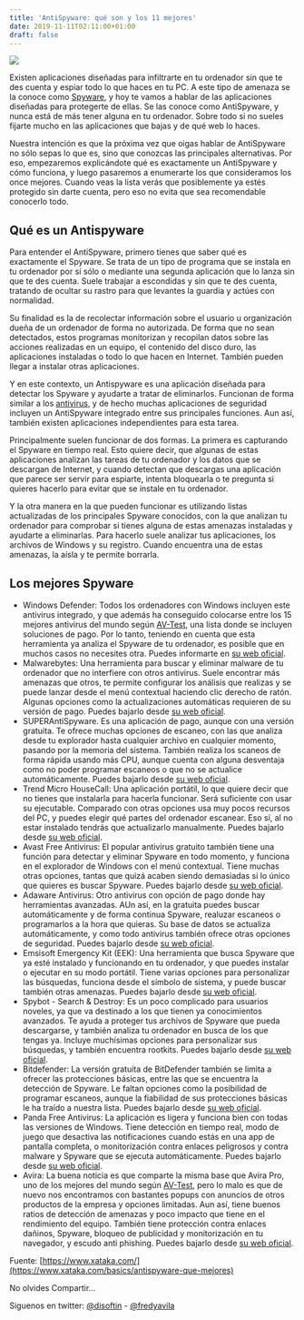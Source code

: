 ```yaml
---
title: 'AntiSpyware: qué son y los 11 mejores'
date: 2019-11-11T02:11:00+01:00
draft: false
---
```


[![](https://1.bp.blogspot.com/-nJtGXOVsi_8/XcQiOhDPSOI/AAAAAAAALTg/IrjlCFR2vBIgRkc2MnIzImyDyDutbOnOACLcBGAsYHQ/s640/1366_2000.jpg)](https://1.bp.blogspot.com/-nJtGXOVsi_8/XcQiOhDPSOI/AAAAAAAALTg/IrjlCFR2vBIgRkc2MnIzImyDyDutbOnOACLcBGAsYHQ/s1600/1366_2000.jpg)

  

Existen aplicaciones diseñadas para infiltrarte en tu ordenador sin que te des cuenta y espiar todo lo que haces en tu PC. A este tipo de amenaza se la conoce como [Spyware](https://www.xataka.com/basics/cual-es-la-diferencia-malware-virus-gusanos-spyware-troyanos-ransomware-etcetera), y hoy te vamos a hablar de las aplicaciones diseñadas para protegerte de ellas. Se las conoce como AntiSpyware, y nunca está de más tener alguna en tu ordenador. Sobre todo si no sueles fijarte mucho en las aplicaciones que bajas y de qué web lo haces.  

Nuestra intención es que la próxima vez que oigas hablar de AntiSpyware no sólo sepas lo que es, sino que conozcas las principales alternativas. Por eso, empezaremos explicándote qué es exactamente un AntiSpyware y cómo funciona, y luego pasaremos a enumerarte los que consideramos los once mejores. Cuando veas la lista verás que posiblemente ya estés protegido sin darte cuenta, pero eso no evita que sea recomendable conocerlo todo.

Qué es un Antispyware
---------------------

Para entender el AntiSpyware, primero tienes que saber qué es exactamente el Spyware. Se trata de un tipo de programa que se instala en tu ordenador por sí sólo o mediante una segunda aplicación que lo lanza sin que te des cuenta. Suele trabajar a escondidas y sin que te des cuenta, tratando de ocultar su rastro para que levantes la guardia y actúes con normalidad.

Su finalidad es la de recolectar información sobre el usuario u organización dueña de un ordenador de forma no autorizada. De forma que no sean detectados, estos programas monitorizan y recopilan datos sobre las acciones realizadas en un equipo, el contenido del disco duro, las aplicaciones instaladas o todo lo que hacen en Internet. También pueden llegar a instalar otras aplicaciones.

Y en este contexto, un Antispyware es una aplicación diseñada para detectar los Spyware y ayudarte a tratar de eliminarlos. Funcionan de forma similar a los [antivirus](https://www.xataka.com/basics/antivirus-gratis-para-windows-10), y de hecho muchas aplicaciones de seguridad incluyen un AntiSpyware integrado entre sus principales funciones. Aun así, también existen aplicaciones independientes para esta tarea.

Principalmente suelen funcionar de dos formas. La primera es capturando el Spyware en tiempo real. Esto quiere decir, que algunas de estas aplicaciones analizan las tareas de tu ordenador y los datos que se descargan de Internet, y cuando detectan que descargas una aplicación que parece ser servir para espiarte, intenta bloquearla o te pregunta si quieres hacerlo para evitar que se instale en tu ordenador.

Y la otra manera en la que pueden funcionar es utilizando listas actualizadas de los principales Spyware conocidos, con la que analizan tu ordenador para comprobar si tienes alguna de estas amenazas instaladas y ayudarte a eliminarlas. Para hacerlo suele analizar tus aplicaciones, los archivos de Windows y su registro. Cuando encuentra una de estas amenazas, la aísla y te permite borrarla.

Los mejores Spyware
-------------------

*   Windows Defender: Todos los ordenadores con Windows incluyen este antivirus integrado, y que además ha conseguido colocarse entre los 15 mejores antivirus del mundo según [AV-Test](https://www.av-test.org/en/antivirus/home-windows/), una lista donde se incluyen soluciones de pago. Por lo tanto, teniendo en cuenta que esta herramienta ya analiza el Spyware de tu ordenador, es posible que en muchos casos no necesites otra. Puedes informarte en [su web oficial](https://www.xataka.com/redirect?url=https%3A%2F%2Fwww.microsoft.com%2Fes-es%2Fwindows%2Fcomprehensive-security&category=basics).
*   Malwarebytes: Una herramienta para buscar y eliminar malware de tu ordenador que no interfiere con otros antivirus. Suele encontrar más amenazas que otros, te permite configurar los análisis que realizas y se puede lanzar desde el menú contextual haciendo clic derecho de ratón. Algunas opciones como la actualizaciones automáticas requieren de su versión de pago. Puedes bajarlo desde [su web oficial](https://es.malwarebytes.com/).
*   SUPERAntiSpyware. Es una aplicación de pago, aunque con una versión gratuita. Te ofrece muchas opciones de escaneo, con las que analiza desde tu explorador hasta cualquier archivo en cualquier momento, pasando por la memoria del sistema. También realiza los scaneos de forma rápida usando más CPU, aunque cuenta con alguna desventaja como no poder programar escaneos o que no se actualice automáticamente. Puedes bajarlo desde [su web oficial](https://www.superantispyware.com/).
*   Trend Micro HouseCall: Una aplicación portátil, lo que quiere decir que no tienes que instalarla para hacerla funcionar. Será suficiente con usar su ejecutable. Comparado con otras opciones usa muy pocos recursos del PC, y puedes elegir qué partes del ordenador escanear. Eso sí, al no estar instalado tendrás que actualizarlo manualmente. Puedes bajarlo desde [su web oficial](https://www.trendmicro.com/en_us/forHome/products/housecall.html).
*   Avast Free Antivirus: El popular antivirus gratuito también tiene una función para detectar y eliminar Spyware en todo momento, y funciona en el explorador de Windows con el menú contextual. Tiene muchas otras opciones, tantas que quizá acaben siendo demasiadas si lo único que quieres es buscar Spyware. Puedes bajarlo desde [su web oficial](https://www.avast.com/es-es/free-antivirus-download).
*   Adaware Antivirus: Otro antivirus con opción de pago donde hay herramientas avanzadas. AUn así, en la gratuita puedes buscar automáticamente y de forma continua Spyware, realuzar escaneos o programarlos a la hora que quieras. Su base de datos se actualiza automáticamente, y como todo antivirus también ofrece otras opciones de seguridad. Puedes bajarlo desde [su web oficial](https://www.adaware.com/antivirus).
*   Emsisoft Emergency Kit (EEK): Una herramienta que busca Spyware que ya esté instalado y funcionando en tu ordenador, y que puedes instalar o ejecutar en su modo portátil. Tiene varias opciones para personalizar las búsquedas, funciona desde el símbolo de sistema, y puede buscar también otras amenazas. Puedes bajarlo desde [su web oficial](https://www.emsisoft.com/en/home/emergencykit/).
*   Spybot - Search & Destroy: Es un poco complicado para usuarios noveles, ya que va destinado a los que tienen ya conocimientos avanzados. Te ayuda a proteger tus archivos de Spyware que pueda descargarse, y también analiza tu ordenador en busca de los que tengas ya. Incluye muchísimas opciones para personalizar sus búsquedas, y también encuentra rootkits. Puedes bajarlo desde [su web oficial](https://www.safer-networking.org/download/).
*   Bitdefender: La versión gratuita de BitDefender también se limita a ofrecer las protecciones básicas, entre las que se encuentra la detección de Spyware. Le faltan opciones como la posibilidad de programar escaneos, aunque la fiabilidad de sus protecciones básicas le ha traído a nuestra lista. Puedes bajarlo desde [su web oficial](https://www.bitdefender.com/solutions/free.html).
*   Panda Free Antivirus: La aplicación es ligera y funciona bien con todas las versiones de Windows. Tiene detección en tiempo real, modo de juego que desactiva las notificaciones cuando estás en una app de pantalla completa, o monitorización contra enlaces peligrosos y contra malware y Spyware que se ejecuta automáticamente. Puedes bajarlo desde [su web oficial](https://www.pandasecurity.com/es/homeusers/solutions/free-antivirus/).
*   Avira: La buena noticia es que comparte la misma base que Avira Pro, uno de los mejores del mundo según [AV-Test](https://www.av-test.org/es/antivirus/usuarios-finales-windows/windows-10/junio-2019/), pero lo malo es que de nuevo nos encontramos con bastantes popups con anuncios de otros productos de la empresa y opciones limitadas. Aun así, tiene buenos ratios de detección de amenazas y poco impacto que tiene en el rendimiento del equipo. También tiene protección contra enlaces dañinos, Spyware, bloqueo de publicidad y monitorización en tu navegador, y escudo anti phishing. Puedes bajarlo desde [su web oficial](https://www.avira.com/es/free-antivirus-windows).

Fuente: [https://www.xataka.com/](https://www.xataka.com/basics/antispyware-que-mejores)

No olvides Compartir...

Siguenos en twitter: [@disoftin](http://twitter.com/disoftin) - [@fredyavila](http://twitter.com/fredyavila)